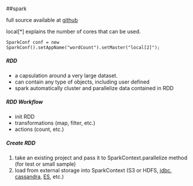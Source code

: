 ##spark 

full source available at [github](https://github.com/jleetutorial/sparkTutorial)

local[*] explains the number of cores that can be used.

``SparkConf conf = new SparkConf().setAppName("wordCount").setMaster("local[2]");``

##### RDD
* a capsulation around a very large dataset.
* can contain any type of objects, including user defined
* spark automatically cluster and parallelize data contained in RDD 

##### RDD Workflow
* init RDD 
* transformations (map, filter, etc.)
* actions (count, etc.)

##### Create RDD
1. take an existing project and pass it to SparkContext.parallelize method (for test or small sample)
1. load from external storage into SparkContext (S3 or HDFS, [jdbc](https://docs.databricks.com/spark/latest/data-sources/sql-databases.html), [cassandra](http://www.datastax.com/dev/blog/kindling-an-introduction-to-spark-with-cassandra-part-1), [ES](https://www.elastic.co/guide/en/elasticsearch/hadoop/current/spark.html), etc.)


